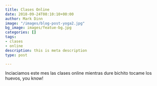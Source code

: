 ```yaml
---
title: Clases Online
date: 2018-09-24T08:10:10+00:00
author: Mark Dinn
image: "/images/blog-post-yoga2.jpg"
bg_image: images/featue-bg.jpg
categories: []
tags:
- clases
- online
description: this is meta description
type: post

---
```

Inciaciamos este mes las clases online mientras dure bichito tocame los huevos, you know!